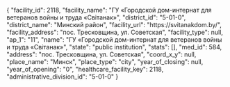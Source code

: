 {
    "facility_id": 2118,
    "facility_name": "ГУ «Городской дом-интернат для ветеранов войны и труда «Свiтанак»",
    "district_id": "5-01-0",
    "district_name": "Минский район",
    "facility_url": "https:\/\/svitanakdom.by\/",
    "facility_address": "пос. Тресковщина, ул. Советская",
    "facility_type": null,
    "ap_1": "11",
    "name": "ГУ «Городской дом-интернат для ветеранов войны и труда «Свiтанак»",
    "state": "public institution",
    "stats": [],
    "med_id": 584,
    "address": "пос. Тресковщина, ул. Советская",
    "coord_x_y": null,
    "place_name": "Минск",
    "place_type": "city",
    "year_of_closing": null,
    "year_of_opening": "0",
    "healthcare_facility_key": 2118,
    "administrative_division_id": "5-01-0"
}